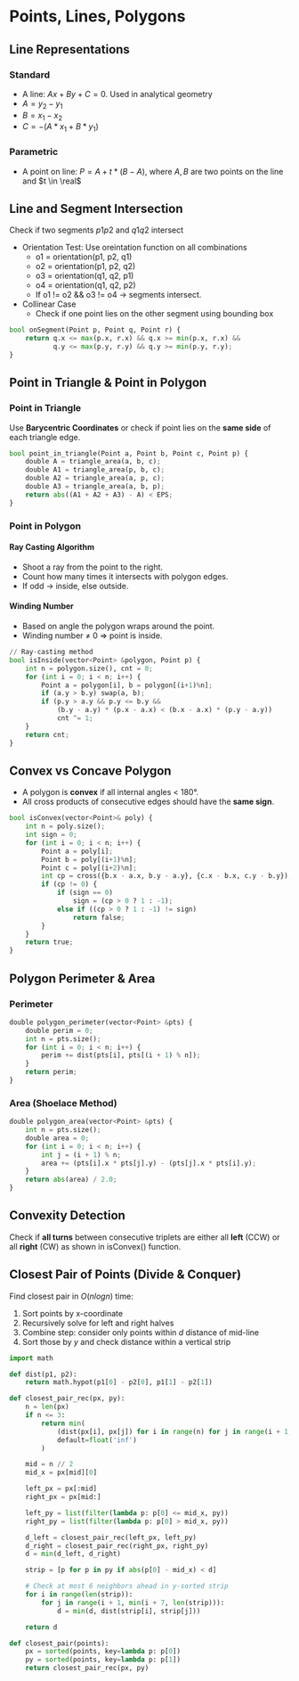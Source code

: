 # Points, Lines, Polygons

## Line Representations

### Standard

- A line: $Ax + By+ C = 0$. Used in analytical geometry
- $A = y_2 - y_1$
- $B = x_1 - x_2$
- $C = -(A*x_1 + B*y_1)$

### Parametric

- A point on line: $P = A + t* (B -A)$, where $A, B$ are two points on the line and $t \in \real$

## Line and Segment Intersection

Check if two segments $p1p2$ and $q1q2$ intersect

- Orientation Test: Use oreintation function on all combinations
    - o1 = orientation(p1, p2, q1)
    - o2 = orientation(p1, p2, q2)
    - o3 = orientation(q1, q2, p1)
    - o4 = orientation(q1, q2, p2)
    - If o1 != o2 && o3 != o4 → segments intersect.
- Collinear Case
    - Check if one point lies on the other segment using bounding box

````python
bool onSegment(Point p, Point q, Point r) {
    return q.x <= max(p.x, r.x) && q.x >= min(p.x, r.x) &&
           q.y <= max(p.y, r.y) && q.y >= min(p.y, r.y);
}
````

## Point in Triangle & Point in Polygon

### Point in Triangle

Use **Barycentric Coordinates** or check if point lies on the **same side** of each triangle edge.

````python
bool point_in_triangle(Point a, Point b, Point c, Point p) {
    double A = triangle_area(a, b, c);
    double A1 = triangle_area(p, b, c);
    double A2 = triangle_area(a, p, c);
    double A3 = triangle_area(a, b, p);
    return abs((A1 + A2 + A3) - A) < EPS;
}
````

### Point in Polygon

#### Ray Casting Algorithm

- Shoot a ray from the point to the right.
- Count how many times it intersects with polygon edges.
- If odd → inside, else outside.

#### Winding Number

- Based on angle the polygon wraps around the point.
- Winding number ≠ 0 ⇒ point is inside.

````python
// Ray-casting method
bool isInside(vector<Point> &polygon, Point p) {
    int n = polygon.size(), cnt = 0;
    for (int i = 0; i < n; i++) {
        Point a = polygon[i], b = polygon[(i+1)%n];
        if (a.y > b.y) swap(a, b);
        if (p.y > a.y && p.y <= b.y && 
            (b.y - a.y) * (p.x - a.x) < (b.x - a.x) * (p.y - a.y))
            cnt ^= 1;
    }
    return cnt;
}
````

## Convex vs Concave Polygon

- A polygon is **convex** if all internal angles < 180°.
- All cross products of consecutive edges should have the **same sign**.

````python
bool isConvex(vector<Point>& poly) {
    int n = poly.size();
    int sign = 0;
    for (int i = 0; i < n; i++) {
        Point a = poly[i];
        Point b = poly[(i+1)%n];
        Point c = poly[(i+2)%n];
        int cp = cross({b.x - a.x, b.y - a.y}, {c.x - b.x, c.y - b.y});
        if (cp != 0) {
            if (sign == 0)
                sign = (cp > 0 ? 1 : -1);
            else if ((cp > 0 ? 1 : -1) != sign)
                return false;
        }
    }
    return true;
}
````

## Polygon Perimeter & Area

### Perimeter

````python
double polygon_perimeter(vector<Point> &pts) {
    double perim = 0;
    int n = pts.size();
    for (int i = 0; i < n; i++) {
        perim += dist(pts[i], pts[(i + 1) % n]);
    }
    return perim;
}
````

### Area (Shoelace Method)

````python
double polygon_area(vector<Point> &pts) {
    int n = pts.size();
    double area = 0;
    for (int i = 0; i < n; i++) {
        int j = (i + 1) % n;
        area += (pts[i].x * pts[j].y) - (pts[j].x * pts[i].y);
    }
    return abs(area) / 2.0;
}
````

## Convexity Detection

Check if **all turns** between consecutive triplets are either all **left** (CCW) or all **right** (CW) as shown in isConvex() function.

## Closest Pair of Points (Divide & Conquer)

Find closest pair in $O(n log n)$ time:

1. Sort points by x-coordinate
2. Recursively solve for left and right halves
3. Combine step: consider only points within $d$ distance of mid-line
4. Sort those by $y$ and check distance within a vertical strip

````python
import math

def dist(p1, p2):
    return math.hypot(p1[0] - p2[0], p1[1] - p2[1])

def closest_pair_rec(px, py):
    n = len(px)
    if n <= 3:
        return min(
            (dist(px[i], px[j]) for i in range(n) for j in range(i + 1, n)),
            default=float('inf')
        )

    mid = n // 2
    mid_x = px[mid][0]

    left_px = px[:mid]
    right_px = px[mid:]

    left_py = list(filter(lambda p: p[0] <= mid_x, py))
    right_py = list(filter(lambda p: p[0] > mid_x, py))

    d_left = closest_pair_rec(left_px, left_py)
    d_right = closest_pair_rec(right_px, right_py)
    d = min(d_left, d_right)

    strip = [p for p in py if abs(p[0] - mid_x) < d]

    # Check at most 6 neighbors ahead in y-sorted strip
    for i in range(len(strip)):
        for j in range(i + 1, min(i + 7, len(strip))):
            d = min(d, dist(strip[i], strip[j]))

    return d

def closest_pair(points):
    px = sorted(points, key=lambda p: p[0])
    py = sorted(points, key=lambda p: p[1])
    return closest_pair_rec(px, py)
````

